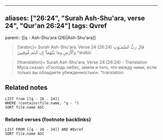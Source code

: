 
---
aliases: ["26:24", "Surah Ash-Shu'ara, verse 24", "Qur'an 26:24"]
tags: Qvref
---

parent:: [[q - Ash-Shu'ara (26)|Ash-Shu'ara]]

> [!arabic]+ Surah Ash-Shu'ara, Verse 24 (26:24)
> <span class="quran-arabic">قَالَ رَبُّ ٱلسَّمَـٰوَٰتِ وَٱلْأَرْضِ وَمَا بَيْنَهُمَآ ۖ إِن كُنتُم مُّوقِنِينَ</span>
^arabic

> [!translation]+ Surah Ash-Shu'ara, Verse 24 (26:24) - Translation
> Муса сказал: «Господь небес, земли и того, что между ними, если только вы обладаете убежденностью».
^translation



## Related notes
```dataview
LIST from [[q - 26 - 24]]
WHERE !contains(file.name, "q - ")
SORT file.name ASC
```

### Related verses (footnote backlinks)
```dataview
LIST FROM [[q - 26 - 24]] AND #Qvref
SORT file.name ASC
```

